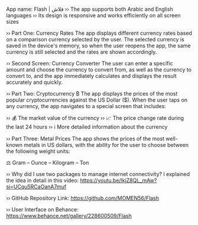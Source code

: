  App name: Flash | فلاش
›› The app supports both Arabic and English languages
›› Its design is responsive and works efficiently on all screen sizes

›› Part One: Currency Rates
The app displays different currency rates based on a comparison currency selected by the user.
The selected currency is saved in the device's memory, so when the user reopens the app, the same currency is still selected and the rates are shown accordingly.

›› Second Screen: Currency Converter
The user can enter a specific amount and choose the currency to convert from, as well as the currency to convert to,
and the app immediately calculates and displays the result accurately and quickly.

›› Part Two: Cryptocurrency ₿
The app displays the prices of the most popular cryptocurrencies against the US Dollar ($).
When the user taps on any currency, the app navigates to a special screen that includes:

›› 💰 The market value of the currency
›› 📈 The price change rate during the last 24 hours
›› ℹ️ More detailed information about the currency

›› Part Three: Metal Prices
The app shows the prices of the most well-known metals in US dollars,
with the ability for the user to choose between the following weight units:

⚖️ Gram – Ounce – Kilogram – Ton

›› Why did I use two packages to manage internet connectivity?
I explained the idea in detail in this video:
https://youtu.be/lkjZ8QL_mAw?si=UCqu5RCaOanA7muf

›› GitHub Repository Link:
https://github.com/MOMEN56/Flash

›› User Interface on Behance:
https://www.behance.net/gallery/228600509/Flash
